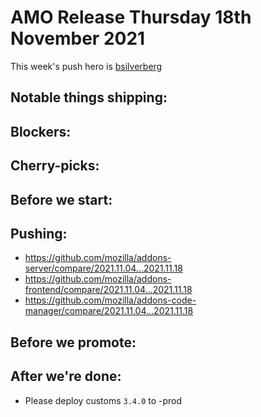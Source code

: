 # AMO Release Thursday 18th November 2021

This week's push hero is [bsilverberg](https://github.com/bobsilverberg)

## Notable things shipping:

## Blockers:

## Cherry-picks:

## Before we start:

## Pushing:

- https://github.com/mozilla/addons-server/compare/2021.11.04...2021.11.18
- https://github.com/mozilla/addons-frontend/compare/2021.11.04...2021.11.18
- https://github.com/mozilla/addons-code-manager/compare/2021.11.04...2021.11.18

## Before we promote:

## After we're done:

- Please deploy customs `3.4.0` to -prod
